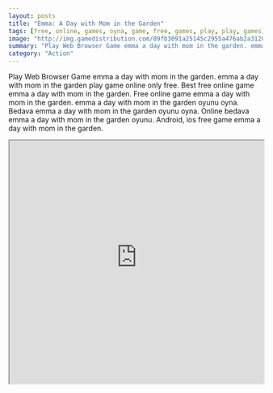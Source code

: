 ```yaml
---
layout: posts
title: "Emma: A Day with Mom in the Garden"
tags: [free, online, games, oyna, game, free, games, play, play, games]
image: "http://img.gamedistribution.com/89fb3091a25145c2955a476ab2a31288.jpg"
summary: "Play Web Browser Game emma a day with mom in the garden. emma a day with mom in the garden play game online only free. Best free online game emma a day with mom in the garden. Free online game emma a day with mom in the garden. emma a day with mom in the garden oyunu oyna. Bedava emma a day with mom in the garden oyunu oyna. Online bedava emma a day with mom in the garden oyunu. Android, ios free game emma a day with mom in the garden."
category: "Action"
---
```


Play Web Browser Game emma a day with mom in the garden. emma a day with mom in the garden play game online only free. Best free online game emma a day with mom in the garden. Free online game emma a day with mom in the garden. emma a day with mom in the garden oyunu oyna. Bedava emma a day with mom in the garden oyunu oyna. Online bedava emma a day with mom in the garden oyunu. Android, ios free game emma a day with mom in the garden.

<iframe width="100%" height="480px;" src="http://flash.gamedistribution.com?game=89fb3091a25145c2955a476ab2a31288"></iframe>